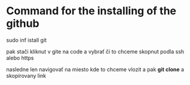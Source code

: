 # Command for the installing of the github 

sudo inf istall git 

pak stači kliknut v gite na code a vybrať či to chceme skopnut podla ssh alebo https 

nasledne len navigovať na miesto kde to chceme vlozit a pak **git clone** a skopírovany link 
